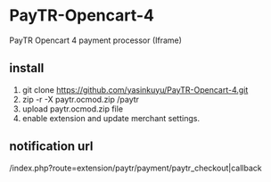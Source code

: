 # PayTR-Opencart-4
PayTR Opencart 4 payment processor (Iframe)

## install
 1. git clone https://github.com/yasinkuyu/PayTR-Opencart-4.git
 2. zip -r -X paytr.ocmod.zip /paytr
 3. upload paytr.ocmod.zip file
 4. enable extension and update merchant settings.
 
 ## notification url
 /index.php?route=extension/paytr/payment/paytr_checkout|callback
